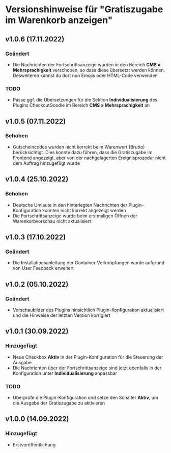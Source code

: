 # Versionshinweise für "Gratiszugabe im Warenkorb anzeigen"

## v1.0.6 (17.11.2022)

### Geändert
- Die Nachrichten der Fortschrittsanzeige wurden in den Bereich **CMS » Mehrsprachigkeit** verschoben, so dass diese übersetzt werden können. Desweiteren kannst du dort nun Emojis oder HTML-Code verwenden

### TODO
- Passe ggf. die Übersetzungen für die Sektion **Individualisierung** des Plugins CheckoutGoodie im Bereich **CMS » Mehrsprachigkeit** an

## v1.0.5 (07.11.2022)

### Behoben
- Gutscheincodes wurden nicht korrekt beim Warenwert (Brutto) berücksichtigt. Dies konnte dazu führen, dass die Gratiszugabe im Frontend angezeigt, aber von der nachgelagerten Ereignisprozedur nicht dem Auftrag hinzugefügt wurde

## v1.0.4 (25.10.2022)

### Behoben
- Deutsche Umlaute in den hinterlegten Nachrichten der Plugin-Konfiguration konnten nicht korrekt angezeigt werden
- Die Fortschrittsanzeige wurde beim erstmaligen Öffnen der Warenkorbvorschau nicht aktualisiert

## v1.0.3 (17.10.2022)

### Geändert
- Die Installationsanleitung der Container-Verknüpfungen wurde aufgrund von User Feedback erweitert

## v1.0.2 (05.10.2022)

### Geändert
- Vorschaubilder des Plugins hinsichtlich Plugin-Konfiguration aktualisiert und die Hinweise der letzten Version korrigiert

## v1.0.1 (30.09.2022)

### Hinzugefügt
- Neue Checkbox **Aktiv** in der Plugin-Konfiguration für die Steuerung der Ausgabe
- Die Nachrichten über der Fortschrittsanzeige sind jetzt ebenfalls in der Konfiguration unter **Individualisierung** anpassbar

### TODO
- Überprüfe die Plugin-Konfiguration und setze den Schalter **Aktiv**, um die Ausgabe der Gratiszugabe zu aktivieren

## v1.0.0 (14.09.2022)

### Hinzugefügt
- Erstveröffentlichung
